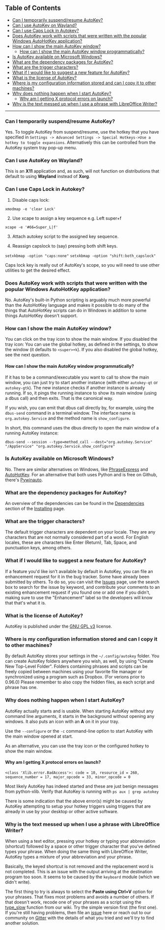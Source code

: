 ## Table of Contents
  * [Can I temporarily suspend/resume AutoKey?](#can-i-temporarily-suspendresume-autokey)
  * [Can I use AutoKey on Wayland?](#can-i-use-autokey-on-wayland)
  * [Can I use Caps Lock in Autokey?](#can-i-use-caps-lock-in-autokey)
  * [Does AutoKey work with scripts that were written with the popular Windows AutoHotKey application?](#does-autokey-work-with-scripts-that-were-written-with-the-popular-windows-autohotkey-application)
  * [How can I show the main AutoKey window?](#how-can-i-show-the-main-autokey-window)
    * [How can I show the main AutoKey window programmatically?](#how-can-i-show-the-main-autokey-window-programmatically)
  * [Is AutoKey available on Microsoft Windows?](#is-autokey-available-on-microsoft-windows)
  * [What are the dependency packages for AutoKey?](#what-are-the-dependency-packages-for-autokey)
  * [What are the trigger characters?](#what-are-the-trigger-characters)
  * [What if I would like to suggest a new feature for AutoKey?](#what-if-i-would-like-to-suggest-a-new-feature-for-autokey)
  * [What is the license of AutoKey?](#what-is-the-license-of-autokey)
  * [Where is my configuration information stored and can I copy it to other machines?](#where-is-my-configuration-information-stored-and-can-i-copy-it-to-other-machines)
  * [Why does nothing happen when I start AutoKey?](#why-does-nothing-happen-when-i-start-autokey)
    * [Why am I getting X protocol errors on launch?](#why-am-i-getting-x-protocol-errors-on-launch)
  * [Why is the text messed up when I use a phrase with LibreOffice Writer?](#why-is-the-text-messed-up-when-i-use-a-phrase-with-libreoffice-writer)

***

### Can I temporarily suspend/resume AutoKey?
Yes. To toggle AutoKey from suspend/resume, use the hotkey that you have specified in ```Settings -> Advanced Settings -> Special Hotkeys->Use a hotkey to toggle expansions```. Alternatively this can be controlled from the AutoKey system tray pop-up menu.

### Can I use AutoKey on Wayland?
This is an **X11** application and, as such, will not function on distributions that default to using **Wayland** instead of **Xorg**.

### Can I use Caps Lock in Autokey?
1.  Disable caps lock:

`xmodmap -e 'clear Lock'`

2. Use xcape to assign a key sequence e.g. Left super+f

`xcape -e '#66=Super_L|f'`

3. Attach autokey script to the assigned key sequence.

4. Reassign capslock to (say) pressing both shift keys.

`setxkbmap -option "caps:none"`
`setxkbmap -option "shift:both_capslock"`

Caps lock key is really out of AutoKey's scope, so you will need to use other utilities to get the desired effect.

### Does AutoKey work with scripts that were written with the popular Windows AutoHotKey application?
No. AutoKey's built-in Python scripting is arguably much more powerful than the AutoHotKey language and makes it possible to do many of the things that AutoHotKey scripts can do in Windows in addition to some things AutoHotKey doesn't support.

### How can I show the main AutoKey window?
You can click on the tray icon to show the main window. If you disabled the tray icon:
You can use the global hotkey, as defined in the settings, to show the window (it defaults to `<super>+k`).
If you also disabled the global hotkey, see the next question.

#### How can I show the main AutoKey window programmatically?
If it has to be a command/executable you want to call to show the main window, you can just try to start another instance (with either `autokey-qt` or `autokey-gtk`).
The new instance checks if another instance is already running. If so, it pings the running instance to show its main window (using a dbus call) and then exits.
That is the canonical way.

If you wish, you can emit that dbus call directly by, for example, using the `dbus-send` command in a terminal window. The interface name is `org.autokey.Service` and the method name is `show_configure`.

In short, this command uses the dbus directly to open the main window of a running AutoKey instance:
``` shell
dbus-send --session --type=method_call --dest="org.autokey.Service" "/AppService" "org.autokey.Service.show_configure"
```

### Is AutoKey available on Microsoft Windows?
No. There are similar alternatives on Windows, like [PhraseExpress](http://www.phraseexpress.com/) and [AutoHotKey](http://www.autohotkey.com/). For an alternative that both uses Python and is free on Github, there's [Pywinauto](https://github.com/pywinauto/pywinauto).

### What are the dependency packages for AutoKey?
An overview of the dependencies can be found in the [Dependencies](https://github.com/autokey/autokey/wiki/Installing#Dependencies) section of the [Installing](https://github.com/autokey/autokey/wiki/Installing) page.

### What are the trigger characters?
The default trigger characters are dependent on your locale. They are any characters that are not normally considered part of a word. For English locales, these are characters like Enter (Return), Tab, Space, and punctuation keys, among others.


### What if I would like to suggest a new feature for AutoKey?
If a feature you'd like isn't available by default in AutoKey, you can file an enhancement request for it in the bug tracker. Some have already been submitted by others. To do so, you can visit the [Issues](https://github.com/autokey/autokey/issues) page, use the search box to search for the issue by keyword, and contribute your comments to an existing enhancement request if you found one or add one if
you didn't, making sure to use the "Enhancement" label so the developers will know that that's what it is.

### What is the license of AutoKey?
AutoKey is published under the [GNU GPL v3](https://www.gnu.org/licenses/gpl-3.0.en.html) license.

### Where is my configuration information stored and can I copy it to other machines?
By default AutoKey stores your settings in the ```~/.config/autokey``` folder. You can create AutoKey folders anywhere you wish, as well, by using "Create New Top-Level Folder". Folders containing phrases and scripts can be freely copied between machines using your favorite file manager or synchronized using a program such as Dropbox. (For verions prior to 0.96.0) Please remember to also copy the hidden files, as each script and phrase has one.

### Why does nothing happen when I start AutoKey?
AutoKey actually starts and is usable. When starting AutoKey without any command line arguments, it starts in the background without opening any windows. It also puts an icon with an **A** on it in your tray.

Use the `--configure` or the `-c` command-line option to start AutoKey with the main window opened at start.

As an alternative, you can use the tray icon or the configured hotkey to show the main window.

#### Why am I getting X protocol errors on launch?
```X protocol error:
<class 'Xlib.error.BadAccess'>: code = 10, resource_id = 260, sequence_number = 17, major_opcode = 33, minor_opcode = 0
```
Most likely AutoKey has indeed started and these are just benign messages from python-xlib. Verify that AutoKey is running with `ps aux | grep autokey`

There is some indication that the above error(s) might be caused by AutoKey attempting to setup your hotkey triggers using triggers that are already in use by your desktop or other active software.

### Why is the text messed up when I use a phrase with LibreOffice Writer?

When using a text editor, pressing your hotkey or typing your abbreviation (shortcut) followed by a space or other trigger character that you've defined types your phrase. When doing the same thing with LibreOffice Writer, AutoKey types a mixture of your abbreviation and your phrase.

Basically, the keyed shortcut is not removed and the replacement word is not completed. This is an issue with the output arriving at the destination program too soon. It seems to be caused by the `keyboard` module (which we didn't write).

The first thing to try is always to select the **Paste using Ctrl+V** option for your phrases. That fixes most problems and avoids a number of others. If that doesn't work, recode one of your phrases as a script using the [type_slow](https://github.com/autokey/autokey/wiki/Advanced-Scripts#function-to-type-text-slowly) function from our wiki. Try the simple version first (the first one). If you're still having problems, then file an [issue](https://github.com/autokey/autokey/issues) here or reach out to our community on [Gitter](https://gitter.im/autokey/autokey) with the details of what you tried and we'll try to find another solution.
